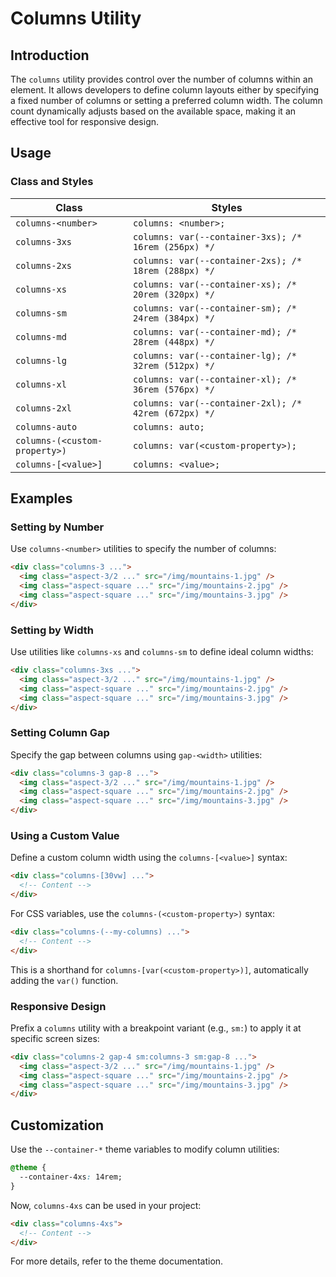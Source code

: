 # Columns Utility

## Introduction
The `columns` utility provides control over the number of columns within an element. It allows developers to define column layouts either by specifying a fixed number of columns or setting a preferred column width. The column count dynamically adjusts based on the available space, making it an effective tool for responsive design.

## Usage
### Class and Styles
| Class | Styles |
|--------|--------|
| `columns-<number>` | `columns: <number>;` |
| `columns-3xs` | `columns: var(--container-3xs); /* 16rem (256px) */` |
| `columns-2xs` | `columns: var(--container-2xs); /* 18rem (288px) */` |
| `columns-xs` | `columns: var(--container-xs); /* 20rem (320px) */` |
| `columns-sm` | `columns: var(--container-sm); /* 24rem (384px) */` |
| `columns-md` | `columns: var(--container-md); /* 28rem (448px) */` |
| `columns-lg` | `columns: var(--container-lg); /* 32rem (512px) */` |
| `columns-xl` | `columns: var(--container-xl); /* 36rem (576px) */` |
| `columns-2xl` | `columns: var(--container-2xl); /* 42rem (672px) */` |
| `columns-auto` | `columns: auto;` |
| `columns-(<custom-property>)` | `columns: var(<custom-property>);` |
| `columns-[<value>]` | `columns: <value>;` |

## Examples

### Setting by Number
Use `columns-<number>` utilities to specify the number of columns:
```html
<div class="columns-3 ...">
  <img class="aspect-3/2 ..." src="/img/mountains-1.jpg" />
  <img class="aspect-square ..." src="/img/mountains-2.jpg" />
  <img class="aspect-square ..." src="/img/mountains-3.jpg" />
</div>
```

### Setting by Width
Use utilities like `columns-xs` and `columns-sm` to define ideal column widths:
```html
<div class="columns-3xs ...">
  <img class="aspect-3/2 ..." src="/img/mountains-1.jpg" />
  <img class="aspect-square ..." src="/img/mountains-2.jpg" />
  <img class="aspect-square ..." src="/img/mountains-3.jpg" />
</div>
```

### Setting Column Gap
Specify the gap between columns using `gap-<width>` utilities:
```html
<div class="columns-3 gap-8 ...">
  <img class="aspect-3/2 ..." src="/img/mountains-1.jpg" />
  <img class="aspect-square ..." src="/img/mountains-2.jpg" />
  <img class="aspect-square ..." src="/img/mountains-3.jpg" />
</div>
```

### Using a Custom Value
Define a custom column width using the `columns-[<value>]` syntax:
```html
<div class="columns-[30vw] ...">
  <!-- Content -->
</div>
```
For CSS variables, use the `columns-(<custom-property>)` syntax:
```html
<div class="columns-(--my-columns) ...">
  <!-- Content -->
</div>
```
This is a shorthand for `columns-[var(<custom-property>)]`, automatically adding the `var()` function.

### Responsive Design
Prefix a `columns` utility with a breakpoint variant (e.g., `sm:`) to apply it at specific screen sizes:
```html
<div class="columns-2 gap-4 sm:columns-3 sm:gap-8 ...">
  <img class="aspect-3/2 ..." src="/img/mountains-1.jpg" />
  <img class="aspect-square ..." src="/img/mountains-2.jpg" />
  <img class="aspect-square ..." src="/img/mountains-3.jpg" />
</div>
```

## Customization
Use the `--container-*` theme variables to modify column utilities:
```css
@theme {
  --container-4xs: 14rem;
}
```
Now, `columns-4xs` can be used in your project:
```html
<div class="columns-4xs">
  <!-- Content -->
</div>
```

For more details, refer to the theme documentation.

